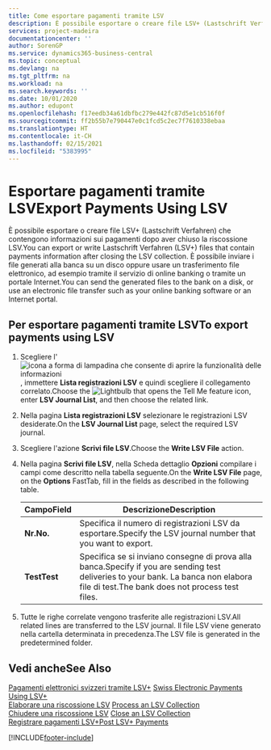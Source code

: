 ```yaml
---
title: Come esportare pagamenti tramite LSV
description: È possibile esportare o creare file LSV+ (Lastschrift Verfahren) che contengono informazioni sui pagamenti dopo aver chiuso la riscossione LSV. È possibile inviare i file generati alla banca su un disco oppure usare un trasferimento file elettronico, ad esempio tramite il servizio di online banking o tramite un portale Internet.
services: project-madeira
documentationcenter: ''
author: SorenGP
ms.service: dynamics365-business-central
ms.topic: conceptual
ms.devlang: na
ms.tgt_pltfrm: na
ms.workload: na
ms.search.keywords: ''
ms.date: 10/01/2020
ms.author: edupont
ms.openlocfilehash: f17eedb34a61dbfbc279e442fc87d5e1cb516f0f
ms.sourcegitcommit: ff2b55b7e790447e0c1fcd5c2ec7f7610338ebaa
ms.translationtype: HT
ms.contentlocale: it-CH
ms.lasthandoff: 02/15/2021
ms.locfileid: "5383995"
---
```

# <a name="export-payments-using-lsv"></a><span data-ttu-id="e0832-104">Esportare pagamenti tramite LSV</span><span class="sxs-lookup"><span data-stu-id="e0832-104">Export Payments Using LSV</span></span>
<span data-ttu-id="e0832-105">È possibile esportare o creare file LSV+ (Lastschrift Verfahren) che contengono informazioni sui pagamenti dopo aver chiuso la riscossione LSV.</span><span class="sxs-lookup"><span data-stu-id="e0832-105">You can export or write Lastschrift Verfahren (LSV+) files that contain payments information after closing the LSV collection.</span></span> <span data-ttu-id="e0832-106">È possibile inviare i file generati alla banca su un disco oppure usare un trasferimento file elettronico, ad esempio tramite il servizio di online banking o tramite un portale Internet.</span><span class="sxs-lookup"><span data-stu-id="e0832-106">You can send the generated files to the bank on a disk, or use an electronic file transfer such as your online banking software or an Internet portal.</span></span>  

## <a name="to-export-payments-using-lsv"></a><span data-ttu-id="e0832-107">Per esportare pagamenti tramite LSV</span><span class="sxs-lookup"><span data-stu-id="e0832-107">To export payments using LSV</span></span>  

1.  <span data-ttu-id="e0832-108">Scegliere l'![icona a forma di lampadina che consente di aprire la funzionalità delle informazioni](../../media/ui-search/search_small.png "Informazioni sull'operazione che si desidera eseguire"), immettere **Lista registrazioni LSV** e quindi scegliere il collegamento correlato.</span><span class="sxs-lookup"><span data-stu-id="e0832-108">Choose the ![Lightbulb that opens the Tell Me feature](../../media/ui-search/search_small.png "Tell me what you want to do") icon, enter **LSV Journal List**, and then choose the related link.</span></span>  
2.  <span data-ttu-id="e0832-109">Nella pagina **Lista registrazioni LSV** selezionare le registrazioni LSV desiderate.</span><span class="sxs-lookup"><span data-stu-id="e0832-109">On the **LSV Journal List** page, select the required LSV journal.</span></span>  
3.  <span data-ttu-id="e0832-110">Scegliere l'azione **Scrivi file LSV**.</span><span class="sxs-lookup"><span data-stu-id="e0832-110">Choose the **Write LSV File** action.</span></span>  
4.  <span data-ttu-id="e0832-111">Nella pagina **Scrivi file LSV**, nella Scheda dettaglio **Opzioni** compilare i campi come descritto nella tabella seguente.</span><span class="sxs-lookup"><span data-stu-id="e0832-111">On the **Write LSV File** page, on the **Options** FastTab, fill in the fields as described in the following table.</span></span>  

    |<span data-ttu-id="e0832-112">Campo</span><span class="sxs-lookup"><span data-stu-id="e0832-112">Field</span></span>|<span data-ttu-id="e0832-113">Descrizione</span><span class="sxs-lookup"><span data-stu-id="e0832-113">Description</span></span>|  
    |---------------------------------|---------------------------------------|  
    |<span data-ttu-id="e0832-114">**Nr.**</span><span class="sxs-lookup"><span data-stu-id="e0832-114">**No.**</span></span>|<span data-ttu-id="e0832-115">Specifica il numero di registrazioni LSV da esportare.</span><span class="sxs-lookup"><span data-stu-id="e0832-115">Specify the LSV journal number that you want to export.</span></span>|  
    |<span data-ttu-id="e0832-116">**Test**</span><span class="sxs-lookup"><span data-stu-id="e0832-116">**Test**</span></span>|<span data-ttu-id="e0832-117">Specifica se si inviano consegne di prova alla banca.</span><span class="sxs-lookup"><span data-stu-id="e0832-117">Specify if you are sending test deliveries to your bank.</span></span> <span data-ttu-id="e0832-118">La banca non elabora file di test.</span><span class="sxs-lookup"><span data-stu-id="e0832-118">The bank does not process test files.</span></span>|  

5.  <span data-ttu-id="e0832-119">Tutte le righe correlate vengono trasferite alle registrazioni LSV.</span><span class="sxs-lookup"><span data-stu-id="e0832-119">All related lines are transferred to the LSV journal.</span></span> <span data-ttu-id="e0832-120">Il file LSV viene generato nella cartella determinata in precedenza.</span><span class="sxs-lookup"><span data-stu-id="e0832-120">The LSV file is generated in the predetermined folder.</span></span>  

## <a name="see-also"></a><span data-ttu-id="e0832-121">Vedi anche</span><span class="sxs-lookup"><span data-stu-id="e0832-121">See Also</span></span>  
 <span data-ttu-id="e0832-122">[Pagamenti elettronici svizzeri tramite LSV+](swiss-electronic-payments-using-lsv-.md) </span><span class="sxs-lookup"><span data-stu-id="e0832-122">[Swiss Electronic Payments Using LSV+](swiss-electronic-payments-using-lsv-.md) </span></span>  
 <span data-ttu-id="e0832-123">[Elaborare una riscossione LSV](how-to-process-an-lsv-collection.md) </span><span class="sxs-lookup"><span data-stu-id="e0832-123">[Process an LSV Collection](how-to-process-an-lsv-collection.md) </span></span>  
 <span data-ttu-id="e0832-124">[Chiudere una riscossione LSV](how-to-close-an-lsv-collection.md) </span><span class="sxs-lookup"><span data-stu-id="e0832-124">[Close an LSV Collection](how-to-close-an-lsv-collection.md) </span></span>  
 [<span data-ttu-id="e0832-125">Registrare pagamenti LSV+</span><span class="sxs-lookup"><span data-stu-id="e0832-125">Post LSV+ Payments</span></span>](how-to-post-lsv-payments.md)


[!INCLUDE[footer-include](../../includes/footer-banner.md)]